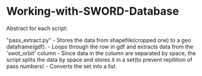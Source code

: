 # Working-with-SWORD-Database

Abstract for each script:

"pass_extract.py"
    - Stores the data from shapefile(cropped one) to a geo dataframe(gdf).
    - Loops through the row in gdf and extracts data from the 'swot_orbit' column
    - Since data in the column are separated by space, the script splits the data by space and stores it in a set(to prevent repitition of pass numbers)
    - Converts the set into a list.

